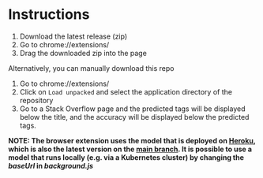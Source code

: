 # Instructions
1. Download the latest release (zip)
2. Go to chrome://extensions/
3. Drag the downloaded zip into the page

Alternatively, you can manually download this repo
1. Go to chrome://extensions/
2. Click on `Load unpacked` and select the application directory of the repository
3. Go to a Stack Overflow page and the predicted tags will be displayed below the title, and the accuracy will be displayed below the predicted tags.

**NOTE: The browser extension uses the model that is deployed on [Heroku](https://so-classifier.herokuapp.com/), which is also the latest version on the [main branch](https://github.com/btjiong/remla-extension-project). It is possible to use a model that runs locally (e.g. via a Kubernetes cluster) by changing the _baseUrl_ in _background.js_** 
